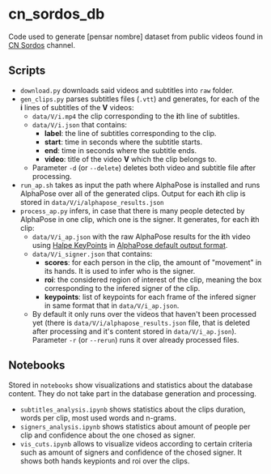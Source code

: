 # cn_sordos_db

Code used to generate [pensar nombre] dataset from public videos found in [CN Sordos](https://www.youtube.com/c/CNSORDOSARGENTINA/playlists) channel.

## Scripts

* ``download.py`` downloads said videos and subtitles into ``raw`` folder.
* ``gen_clips.py`` parses subtitles files (``.vtt``) and generates, for each of the **i** lines of subtitles of the **V** videos:
  * ``data/V/i.mp4`` the clip corresponding to the **i**th line of subtitles.
  * ``data/V/i.json`` that contains:
    * **label**: the line of subtitles corresponding to the clip.
    * **start**: time in seconds where the subtitle starts.
    * **end**: time in seconds where the subtitle ends.
    * **video**: title of the video **V** which the clip belongs to.
  * Parameter ``-d`` (or ``--delete``) deletes both video and subtitle file after processing.
* ``run_ap.sh`` takes as input the path where AlphaPose is installed and runs AlphaPose over all of the generated clips. Output for each **i**th clip is stored in ``data/V/i/alphapose_results.json``
* ``process_ap.py`` infers, in case that there is many people detected by AlphaPose in one clip, which one is the signer. It generates, for each **i**th clip:
  * ``data/V/i_ap.json`` with the raw AlphaPose results for the **i**th video using [Halpe KeyPoints](https://github.com/Fang-Haoshu/Halpe-FullBody) in [AlphaPose default output format](https://github.com/MVIG-SJTU/AlphaPose/blob/master/docs/output.md).
  * ``data/V/i_signer.json`` that contains:
    * **scores**: for each person in the clip, the amount of "movement" in its hands. It is used to infer who is the signer.
    * **roi**: the considered region of interest of the clip, meaning the box corresponding to the infered signer of the clip.
    * **keypoints**: list of keypoints for each frame of the infered signer in same format that in ``data/V/i_ap.json``.
  * By default it only runs over the videos that haven't been processed yet (there is ``data/V/i/alphapose_results.json`` file, that is deleted after processing and it's content stored in ``data/V/i_ap.json``). Parameter ``-r`` (or ``--rerun``) runs it over already processed files.

## Notebooks

Stored in ``notebooks`` show visualizations and statistics about the database content. They do not take part in the database generation and processing.

* ``subtitles_analysis.ipynb`` shows statistics about the clips duration, words per clip, most used words and n-grams.
* ``signers_analysis.ipynb`` shows statistics about amount of people per clip and confidence about the one chosed as signer.
* ``vis_cuts.ipynb`` allows to visualize videos according to certain criteria such as amount of signers and confidence of the chosed signer. It shows both hands keypionts and roi over the clips.
